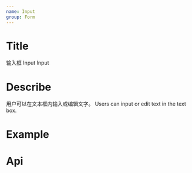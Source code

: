 ```yaml
---
name: Input
group: Form
---
```


# Title

输入框 Input
Input

# Describe

用户可以在文本框内输入或编辑文字。
Users can input or edit text in the text box.

# Example

<code src="./__example__/001-base.tsx"></code>
<code src="./__example__/002-disabled.tsx"></code>
<code src="./__example__/003-status.tsx"></code>

# Api
